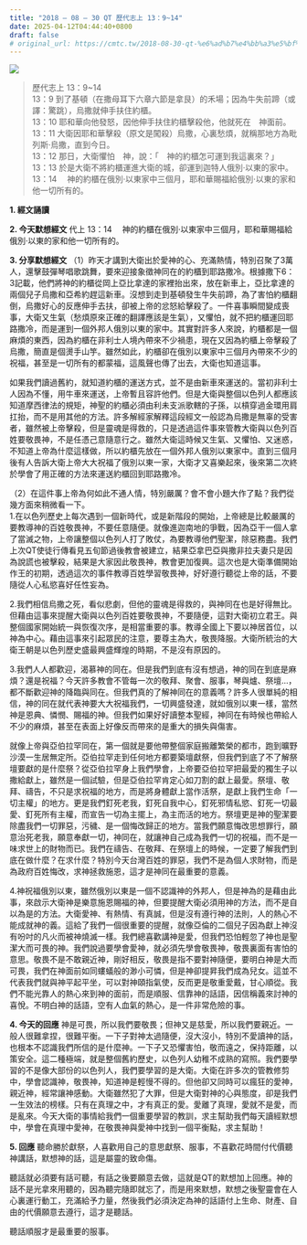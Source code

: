 ```yaml
---
title: "2018 – 08 – 30 QT 歷代志上 13：9~14"
date: 2025-04-12T04:44:40+0800
draft: false
# original_url: https://cmtc.tw/2018-08-30-qt-%e6%ad%b7%e4%bb%a3%e5%bf%97%e4%b8%8a-13%ef%bc%9a914
---
```


![](/images/qt.jpg)
> 歷代志上 13：9\~14  
> 13：9 到了基頓（在撒母耳下六章六節是拿艮）的禾場；因為牛失前蹄（或譯：驚跳），烏撒就伸手扶住約櫃。  
> 13：10 耶和華向他發怒，因他伸手扶住約櫃擊殺他，他就死在　神面前。  
> 13：11 大衛因耶和華擊殺（原文是闖殺）烏撒，心裏愁煩，就稱那地方為毗列斯‧烏撒，直到今日。  
> 13：12 那日，大衛懼怕　神，說：「　神的約櫃怎可運到我這裏來？」  
> 13：13 於是大衛不將約櫃運進大衛的城，卻運到迦特人俄別‧以東的家中。  
> 13：14 　神的約櫃在俄別‧以東家中三個月，耶和華賜福給俄別‧以東的家和他一切所有的。

**1. 經文誦讀**

**2.  今天默想經文**
代上 13：14 　神的約櫃在俄別‧以東家中三個月，耶和華賜福給俄別‧以東的家和他一切所有的。

**3. 分享默想經文**
（1）昨天才講到大衛出於愛神的心、充滿熱情，特別召聚了3萬人，還擊鼓彈琴唱歌跳舞，要來迎接象徵神同在的約櫃到耶路撒冷。根據撒下6：3記載，他們將神的約櫃從岡上亞比拿達的家裡抬出來，放在新車上，亞比拿達的兩個兒子烏撒和亞希約趕這新車。沒想到走到基頓發生牛失前蹄，為了害怕約櫃翻倒，烏撒好心的反應伸手去扶，卻被上帝的忿怒給擊殺了。一件喜事瞬間變成喪事，大衛又生氣（愁煩原來正確的翻譯應該是生氣），又懼怕，就不把約櫃運回耶路撒冷，而是運到一個外邦人俄別以東的家中。其實對許多人來說，約櫃都是一個麻煩的東西，因為約櫃在非利士人境內帶來不少禍患，現在又因為約櫃上帝擊殺了烏撒，簡直是個燙手山竽。雖然如此，約櫃卻在俄別以東家中三個月內帶來不少的祝福，甚至是一切所有的都蒙福，這風聲也傳了出去，大衛也知道這事。

如果我們讀過舊約，就知道約櫃的運送方式，並不是由新車來運送的。當初非利士人因為不懂，用牛車來運送，上帝暫且容許他們。但是大衛與整個以色列人都應該知道摩西律法的規矩，神聖的約櫃必須由利未支派歌轄的子孫，以槓穿過金環用肩扛抬，而不是用其他的方法。許多解經家解釋這段經文一般認為烏撒是無辜的受害者，雖然被上帝擊殺，但是靈魂是得救的，只是透過這件事來管教大衛與以色列百姓要敬畏神，不是任憑己意隨意行之。雖然大衛這時候又生氣、又懼怕、又迷惑，不知道上帝為什麼這樣做，所以約櫃先放在一個外邦人俄別以東家中。直到三個月後有人告訴大衛上帝大大祝福了俄別以東一家，大衛才又喜樂起來，後來第二次終於學會了用正確的方法來運送約櫃回到耶路撒冷。

（2）在這件事上帝為何如此不通人情，特別嚴厲？會不會小題大作了點？我們從幾方面來稍微看一下。  
1.在以色列歷史上每次遇到一個新時代，或是新階段的開始，上帝總是比較嚴厲的要教導神的百姓敬畏神，不要任意隨便。就像進迦南地的爭戰，因為亞干一個人拿了當滅之物，上帝讓整個以色列人打了敗仗，為要教導他們聖潔，除惡務盡。我們上次QT使徒行傳看見五旬節過後教會被建立，結果亞拿巴亞與撒非拉夫妻只是因為說謊也被擊殺，結果是大家因此敬畏神，教會更加復興。這次也是大衛準備開始作王的初期，透過這次的事件教導百姓學習敬畏神，好好遵行聽從上帝的話，不要隨從人心私慾喜好任性妄為。

2.我們相信烏撒之死，看似悲劇，但他的靈魂是得救的，與神同在也是好得無比。但藉由這事來提醒大衛與以色列百姓要敬畏神，不要隨便，這對大衛初立君王。與整個國家開始統一與恢復次序，是相當重要的事。教導全國上下要以神居首位，以神為中心。藉由這事來引起眾民的注意，要尊主為大，敬畏降服。大衛所統治的大衛王朝是以色列歷史盛最興盛輝煌的時期，不是沒有原因的。

3.我們人人都歡迎，渴慕神的同在。但是我們到底有沒有想過，神的同在到底是麻煩？還是祝福？今天許多教會不管每一次的敬拜、聚會、服事，琴與爐、祭壇…，都不斷歡迎神的降臨與同在。但我們真的了解神同在的意義嗎？許多人很單純的相信，神的同在就代表神要大大祝福我們，一切興盛發達，就如俄別以東一樣，當然神是恩典、憐憫、賜福的神。但我們如果好好讀整本聖經，神同在有時候也帶給人不少的麻煩，甚至在表面上好像反而帶來的是重大的損失與傷害。

就像上帝與亞伯拉罕同在，第一個就是要他帶整個家庭搬離繁榮的都市，跑到曠野沙漠一生居無定所。亞伯拉罕走到任何地方都要築壇獻祭，但我們到底了不了解祭壇要獻的是什麼祭？從亞伯拉罕身上我們學會，上帝要亞伯拉罕把最愛的獨生子以撒給獻上，雖然是一個試驗，但是亞伯拉罕肯定心如刀割的獻上最愛。祭壇、敬拜、禱告，不只是求祝福的地方，而是將身體獻上當作活祭，是獻上我們生命「一切主權」的地方。更是我們釘死老我，釘死自我中心，釘死邪情私慾、釘死一切最愛、釘死所有主權，而宣告一切為主擺上，為主而活的地方。祭壇更是神的聖潔要除盡我們一切罪惡，污穢、是一個悔改歸正的地方。當我們願意悔改思想罪行，願意治死老我，願意奉獻一切，神同在，就讓神自己成為我們一切的祝福，而不是一味求世上的財物而已。我們在禱告、在敬拜、在祭壇上的時候，一定要了解我們到底在做什麼？在求什麼？特別今天台灣百姓的罪惡，我們不是為個人求財物，而是為政府百姓悔改，求神拯救施恩，這才是神同在最重要的意義。

4.神祝福俄別以東，雖然俄別以東是一個不認識神的外邦人，但是神為的是藉由此事，來啟示大衛神是樂意施恩賜福的神，但要提醒大衛必須用神的方法，而不是自以為是的方法。大衛愛神、有熱情、有真誠，但是沒有遵行神的法則，人的熱心不能成就神的義。這給了我們一個很重要的提醒，就像亞倫的二個兒子因為獻上神沒有吩吋的凡火而被神燒滅一樣。我們總喜歡講神是愛，但我們恐怕輕忽了神也是聖潔大而可畏的神。我們說過要學會愛神，就必須先學會敬畏神，敬畏裏面有害怕的意思。敬畏不是不敢親近神，剛好相反，敬畏是指不要對神隨便，要明白神是大而可畏，我們在神面前如同螻蟻般的渺小可憐，但是神卻提昇我們成為兒女。這並不代表我們就與神平起平坐，可以對神頤指氣使，反而更是敬重愛戴，甘心順從。我們不能光靠人的熱心來到神的面前，而是順服、信靠神的話語，因信稱義來討神的喜悅。不明白神的話語，空有人血氣的熱心，是一件非常危險的事。

**4. 今天的回應**
神是可畏，所以我們要敬畏；但神又是慈愛，所以我們要親近。一般人很難拿捏，很難平衡。一下子對神太過隨便，沒大沒小，特別不愛讀神的話，也根本不認識我們所信的是什麼神。一下子又恐懼害怕，敬而遠之，保持距離，以策安全。這二種極端，就是整個舊約歷史，以色列人幼稚不成熟的寫照。我們要學習的不是像大部份的以色列人，我們要學習的是大衛。大衛在許多次的管教修剪中，學會認識神，敬畏神，知道神是輕慢不得的。但他卻又同時可以瘋狂的愛神，親近神，經常讓神感動。大衛雖然犯了大罪，但是大衛對神的心與態度，卻是我們一生效法的榜樣。只有在真理之中，才有真正的愛。愛離了真理，愛就不是愛，而是亂來。今天大衛的事情給我們一個重要學習的教訓，求主幫助我們每天讀經默想中，學會在真理中愛神，在敬畏神與愛神中找到一個平衡點，求主幫助！

**5. 回應**
聽命勝於獻祭，人喜歡用自己的意思獻祭、服事，不喜歡花時間付代價聽神講話，默想神的話，這是屬靈的致命傷。

聽話就必須要有話可聽，有話之後要願意去做，這就是QT的默想加上回應。神的話不是光拿來用聽的，因為聽完隨即就忘了，而是用來默想，默想之後聖靈會在人心裏運行動工，充滿給予力量，然後我們必須決定為神的話語付上生命、財產、自由的代價願意去遵行，這才是聽話。

聽話順服才是最重要的服事。
